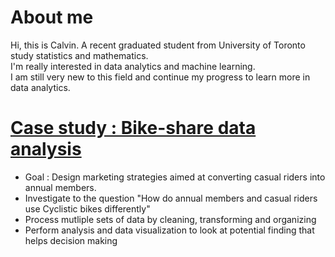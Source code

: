 # About me

Hi, this is Calvin. A recent graduated student from University of Toronto study statistics and mathematics.<br/>
I'm really interested in data analytics and machine learning. <br/>
I am still very new to this field and continue my progress to learn more in data analytics.

# [Case study : Bike-share data analysis](https://github.com/CaIvin-Chiu/Bike-share-data-analysis)
* Goal : Design marketing strategies aimed at converting casual riders into annual members.
* Investigate to the question "How do annual members and casual riders use Cyclistic bikes differently"
* Process mutliple sets of data by cleaning, transforming and organizing
* Perform analysis and data visualization to look at potential finding that helps decision making
